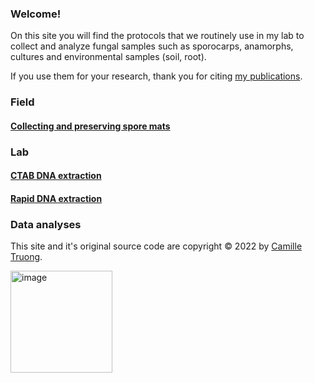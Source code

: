 ### Welcome!

On this site you will find the protocols that we routinely use in my lab to collect and analyze fungal samples such as sporocarps, anamorphs, cultures and environmental samples (soil, root).

If you use them for your research, thank you for citing [my publications](https://www.researchgate.net/profile/Camille-Truong/publications).


### Field

#### [Collecting and preserving spore mats](sporemat.md)

### Lab

#### [CTAB DNA extraction](CTAB.md)
#### [Rapid DNA extraction](rapidDNA.md)

### Data analyses



This site and it's original source code are copyright © 2022 by [Camille Truong](https://camilletruong.wixsite.com/home).

[<img width="163" alt="image" src="https://user-images.githubusercontent.com/46766469/185002098-bc6b860a-9cbd-4127-92ba-3b76c5547dc6.png">](https://twitter.com/intent/follow?original_referer=https%3A%2F%2Fpublish.twitter.com%2F&ref_src=twsrc%5Etfw%7Ctwcamp%5Ebuttonembed%7Ctwterm%5Efollow%7Ctwgr%5ECamilleTruong3&region=follow_link&screen_name=CamilleTruong3)

